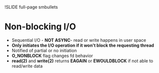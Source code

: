 !SLIDE full-page smbullets

# Non-blocking I/O #

* Sequential I/O - __NOT ASYNC__- read or write happens in user space
* __Only initiates the I/O operation if it won't block the requesting thread__
* Notified of partial or no initiation
* __O_NONBLOCK__ flag changes fd behavior
* __read(2)__ and __write(2)__ returns __EAGAIN__ or __EWOULDBLOCK__ if not able to read/write data

<p class="notes">
</p>